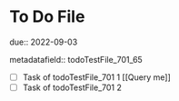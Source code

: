 # To Do File

due:: 2022-09-03

metadatafield:: todoTestFile_701\_65

- [ ] Task of todoTestFile_701 1 [[Query me]]
- [ ] Task of todoTestFile_701 2

